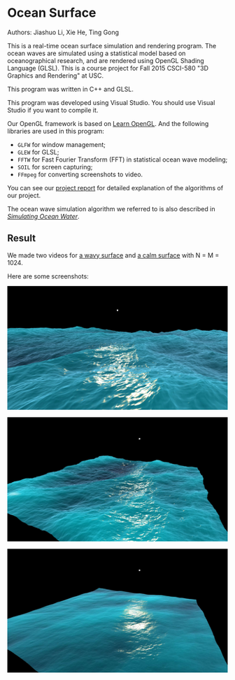 # Ocean Surface

Authors: Jiashuo Li, Xie He, Ting Gong

This is a real-time ocean surface simulation and rendering program. The ocean waves are simulated using a statistical model based on oceanographical research, and are rendered using OpenGL Shading Language (GLSL). This is a course project for Fall 2015 CSCI-580 "3D Graphics and Rendering" at USC.

This program was written in C++ and GLSL.

This program was developed using Visual Studio. You should use Visual Studio if you want to compile it.

Our OpenGL framework is based on [Learn OpenGL](http://www.learnopengl.com/). And the following libraries are used in this program:
* `GLFW` for window management;
* `GLEW` for GLSL;
* `FFTW` for Fast Fourier Transform (FFT) in statistical ocean wave modeling;
* `SOIL` for screen capturing;
* `FFmpeg` for converting screenshots to video.

You can see our [project report](https://github.com/Shane-Xie-He/OceanSurface/raw/master/OceanSurface.pdf) for detailed explanation of the algorithms of our project.

The ocean wave simulation algorithm we referred to is also described in [*Simulating Ocean Water*](http://graphics.ucsd.edu/courses/rendering/2005/jdewall/tessendorf.pdf).

## Result

We made two videos for [a wavy surface](https://youtu.be/U2fkrXxvPRY) and [a calm surface](https://youtu.be/ewAPFoVxfFE) with N = M = 1024.

Here are some screenshots:

![](https://github.com/Shane-Xie-He/OceanSurface/raw/master/screenshots/screenshot1.jpg)

![](https://github.com/Shane-Xie-He/OceanSurface/raw/master/screenshots/screenshot2.jpg)

![](https://github.com/Shane-Xie-He/OceanSurface/raw/master/screenshots/screenshot3.jpg)
